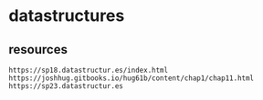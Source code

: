 # datastructures

## resources
```
https://sp18.datastructur.es/index.html
https://joshhug.gitbooks.io/hug61b/content/chap1/chap11.html
https://sp23.datastructur.es
```
